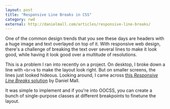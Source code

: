 ```yaml
---
layout: post
title: "Responsive Line Breaks in CSS"
category: rwd
external: http://danielmall.com/articles/responsive-line-breaks/
---
```


One of the common design trends that you see these days are headers with a huge image and text overlayed on top of it. With responsive web design, there's a challenge of breaking the text over several lines to make it look good, while having it look good over a multitude of resolutions.

This is a problem I ran into recently on a project. On desktop, I broke down a line with `<br>`s to make the layout look right. But on smaller screens, the lines just looked hideous. Looking around, I came across [this _Responsive Line Breaks_ solution](http://danielmall.com/articles/responsive-line-breaks/) by Daniel Mall.

It was simple to implement and if you're into OOCSS, you can create a bunch of single-purpose classes at different breakpoints to finetune the layout.
